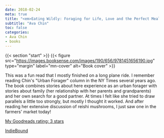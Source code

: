 ```yaml
---
date: 2018-02-24
meta: true
title: "<em>Eating Wildly: Foraging for Life, Love and the Perfect Meal</em>"
subtitle: "Ava Chin"
toc: false
categories:
- Ava Chin
- books
---
```


{{< section "start" >}}
{{< figure src="https://images.booksense.com/images/190/656/9781451656190.jpg" type="margin" label="mn-cover" alt="Book cover" >}}

This was a fun read that I mostly finished on a long plane ride. I remember reading Chin's "Urban Forager" column in the NY Times several years ago. The book combines stories about here experience as an urban forager with stories about family (her relationship with her parents and grandparents) and her own search for a good partner. At times I felt like she tried to draw parallels a little too strongly, but mostly I thought it worked. And after reading her extensive discussion of reishi mushrooms, I just saw one in the farmers' market today!

[My Goodreads rating: 3 stars](https://www.goodreads.com/review/show/2302675664)  

[IndieBound](https://www.indiebound.org/book/9781451656190)
